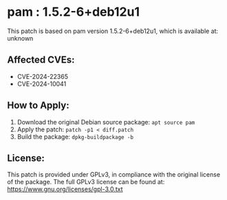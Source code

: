 # pam : 1.5.2-6+deb12u1

This patch is based on pam version 1.5.2-6+deb12u1, which is available at:
unknown

## Affected CVEs:
- CVE-2024-22365
- CVE-2024-10041

## How to Apply:
1. Download the original Debian source package: `apt source pam`
2. Apply the patch: `patch -p1 < diff.patch`
3. Build the package: `dpkg-buildpackage -b`

## License:
This patch is provided under GPLv3, in compliance with the original license of the package.
The full GPLv3 license can be found at: https://www.gnu.org/licenses/gpl-3.0.txt
